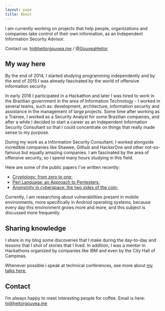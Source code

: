 ```yaml
---
layout: page
title: About
---
```


I am currently working on projects that help people, organizations and companies take control of their own information, as an Independent Information Security Advisor.

Contact us: [hi@heitorgouvea.me](mailto:hi@heitorgouvea.me) / [@GouveaHeitor](https://twitter.com/GouveaHeitor)

## My way here

By the end of 2014, I started studying programming independently and by the end of 2015 I was already fascinated by the world of offensive information security.

In early 2016 I participated in a Hackathon and later I was hired to work in the Brazilian government in the area of ​​Information Technology - I worked in several teams, such as: development, architecture, information security and assistance in the management of large projects. Some time after working as a Trainee, I worked as a Security Analyst for some Brazilian companies, and after a while I decided to start a career as an Independent Information Security Consultant so that I could concentrate on things that really made sense to my purpose.

During my work as a Information Security Consultant, I worked alongside incredible companies like Shawee, Github and HackerOne and other not-so-famous but equally amazing companies. I am fascinated by the area of ​​offensive security, so I spend many hours studying in this field.

Here are some of the public papers I've written recently:

- [Cryptology: from zero to one;](#)
- [Perl Language: an Approach to Pentesters;](#)
- [Anonymity in cyberspace: the two sides of the coin;](#)

Currently, I am researching about vulnerabilities present in mobile environments, more specifically in Android operating systems, because every day this environment grows more and more, and this subject is discussed more frequently.

## Sharing knowledge

I share in my blog some discoveries that I make during the day-to-day and lessons that I shot of stories that I lived. In addition, I was a mentor in Hackathons organized by companies like IBM and even by the City Hall of Campinas.

Whenever possible i speak at technical conferences, see more about [my talks here.](/talks)

## Contact

I’m always happy to meet interesting people for coffee. Email is here: [hi@heitorgouvea.me](mailto:hi@heitorgouvea.me)
